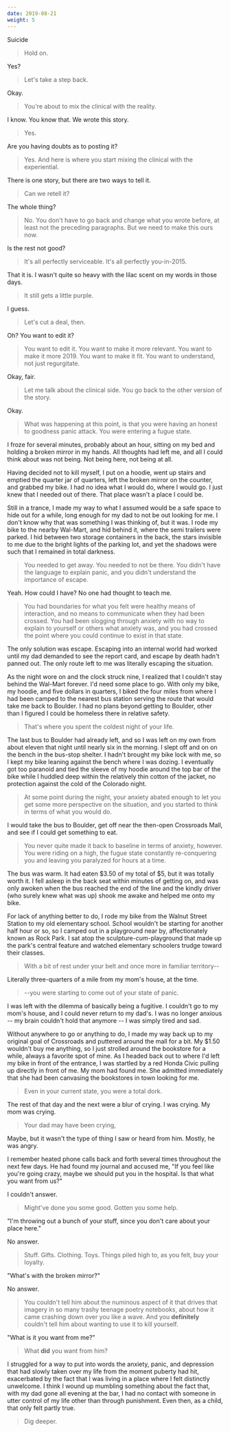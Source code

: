 ```yaml
---
date: 2019-08-21
weight: 5
---
```


<div class="cw">Suicide</div>

> Hold on.

Yes?

> Let's take a step back.

Okay.

> You're about to mix the clinical with the reality.

I know. You know that. We wrote this story.

> Yes.

Are you having doubts as to posting it?

> Yes. And here is where you start mixing the clinical with the experiential.

There is one story, but there are two ways to tell it.

> Can we retell it?

The whole thing?

> No. You don't have to go back and change what you wrote before, at least not the preceding paragraphs. But we need to make this ours now.

Is the rest not good?

> It's all perfectly serviceable. It's all perfectly you-in-2015.

That it is. I wasn't quite so heavy with the lilac scent on my words in those days.

> It still gets a little purple.

I guess.

> Let's cut a deal, then.

Oh? You want to edit it?

> You want to edit it. You want to make it more relevant. You want to make it more 2019. You want to make it fit. You want to understand, not just regurgitate.

Okay, fair.

> Let me talk about the clinical side. You go back to the other version of the story.

Okay.

> What was happening at this point, is that you were having an honest to goodness panic attack. You were entering a fugue state.

I froze for several minutes, probably about an hour, sitting on my bed and holding a broken mirror in my hands. All thoughts had left me, and all I could think about was not being. Not being here, not being at all.

Having decided not to kill myself, I put on a hoodie, went up stairs and emptied the quarter jar of quarters, left the broken mirror on the counter, and grabbed my bike. I had no idea what I would do, where I would go. I just knew that I needed out of there. That place wasn't a place I could be.

Still in a trance, I made my way to what I assumed would be a safe space to hide out for a while, long enough for my dad to not be out looking for me. I don't know why that was something I was thinking of, but it was. I rode my bike to the nearby Wal-Mart, and hid behind it, where the semi trailers were parked. I hid between two storage containers in the back, the stars invisible to me due to the bright lights of the parking lot, and yet the shadows were such that I remained in total darkness.

> You needed to get away. You needed to not be there. You didn't have the language to explain panic, and you didn't understand the importance of escape.

Yeah. How could I have? No one had thought to teach me.

> You had boundaries for what you felt were healthy means of interaction, and no means to communicate when they had been crossed. You had been slogging through anxiety with no way to explain to yourself or others what anxiety was, and you had crossed the point where you could continue to exist in that state.

The only solution was escape. Escaping into an internal world had worked until my dad demanded to see the report card, and escape by death hadn't panned out. The only route left to me was literally escaping the situation.

As the night wore on and the clock struck nine, I realized that I couldn't stay behind the Wal-Mart forever. I'd need some place to go. With only my bike, my hoodie, and five dollars in quarters, I biked the four miles from where I had been camped to the nearest bus station serving the route that would take me back to Boulder. I had no plans beyond getting to Boulder, other than I figured I could be homeless there in relative safety.

> That's where you spent the coldest night of your life.

The last bus to Boulder had already left, and so I was left on my own from about eleven that night until nearly six in the morning. I slept off and on on the bench in the bus-stop shelter. I hadn't brought my bike lock with me, so I kept my bike leaning against the bench where I was dozing. I eventually got too paranoid and tied the sleeve of my hoodie around the top bar of the bike while I huddled deep within the relatively thin cotton of the jacket, no protection against the cold of the Colorado night.

> At some point during the night, your anxiety abated enough to let you get some more perspective on the situation, and you started to think in terms of what you would do.

I would take the bus to Boulder, get off near the then-open Crossroads Mall, and see if I could get something to eat.

> You never quite made it back to baseline in terms of anxiety, however. You were riding on a high, the fugue state constantly re-conquering you and leaving you paralyzed for hours at a time.

The bus was warm. It had eaten $3.50 of my total of $5, but it was totally worth it. I fell asleep in the back seat within minutes of getting on, and was only awoken when the bus reached the end of the line and the kindly driver (who surely knew what was up) shook me awake and helped me onto my bike.

For lack of anything better to do, I rode my bike from the Walnut Street Station to my old elementary school. School wouldn't be starting for another half hour or so, so I camped out in a playground near by, affectionately known as Rock Park. I sat atop the sculpture-*cum*-playground that made up the park's central feature and watched elementary schoolers trudge toward their classes.

> With a bit of rest under your belt and once more in familiar territory--

Literally three-quarters of a mile from my mom's house, at the time.

> --you were starting to come out of your state of panic.

I was left with the dilemma of basically being a fugitive. I couldn't go to my mom's house, and I could never return to my dad's. I was no longer anxious -- my brain couldn't hold that anymore -- I was simply tired and sad.

Without anywhere to go or anything to do, I made my way back up to my original goal of Crossroads and puttered around the mall for a bit. My $1.50 wouldn't buy me anything, so I just strolled around the bookstore for a while, always a favorite spot of mine. As I headed back out to where I'd left my bike in front of the entrance, I was startled by a red Honda Civic pulling up directly in front of me. My mom had found me. She admitted immediately that she had been canvasing the bookstores in town looking for me.

> Even in your current state, you were a total dork.

The rest of that day and the next were a blur of crying. I was crying. My mom was crying.

> Your dad may have been crying,

Maybe, but it wasn't the type of thing I saw or heard from him. Mostly, he was angry.

I remember heated phone calls back and forth several times throughout the next few days. He had found my journal and accused me, "If you feel like you're going crazy, maybe we should put you in the hospital. Is that what you want from us?"

I couldn't answer.

> Might've done you some good. Gotten you some help.

"I'm throwing out a bunch of your stuff, since you don't care about your place here."

No answer.

> Stuff. Gifts. Clothing. Toys. Things piled high to, as you felt, buy your loyalty.

"What's with the broken mirror?"

No answer.

> You couldn't tell him about the numinous aspect of it that drives that imagery in so many trashy teenage poetry notebooks, about how it came crashing down over you like a wave. And you **definitely** couldn't tell him about wanting to use it to kill yourself.

"What is it you want from me?"

> What **did** you want from him?

I struggled for a way to put into words the anxiety, panic, and depression that had slowly taken over my life from the moment puberty had hit, exacerbated by the fact that I was living in a place where I felt distinctly unwelcome. I think I wound up mumbling something about the fact that, with my dad gone all evening at the bar, I had no contact with someone in utter control of my life other than through punishment. Even then, as a child, that only felt partly true.

> Dig deeper.
